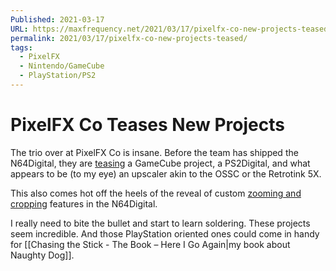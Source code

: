 ```yaml
---
Published: 2021-03-17
URL: https://maxfrequency.net/2021/03/17/pixelfx-co-new-projects-teased/
permalink: 2021/03/17/pixelfx-co-new-projects-teased/
tags:
  - PixelFX
  - Nintendo/GameCube
  - PlayStation/PS2
---
```

# PixelFX Co Teases New Projects

The trio over at PixelFX Co is insane. Before the team has shipped the N64Digital, they are [teasing](https://twitter.com/PixelFXco/status/1372284755413192708) a GameCube project, a PS2Digital, and what appears to be (to my eye) an upscaler akin to the OSSC or the Retrotink 5X.

This also comes hot off the heels of the reveal of custom [zooming and cropping](https://twitter.com/PixelFXco/status/1371841147476312064) features in the N64Digital.

I really need to bite the bullet and start to learn soldering. These projects seem incredible. And those PlayStation oriented ones could come in handy for [[Chasing the Stick - The Book – Here I Go Again|my book about Naughty Dog]].